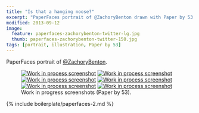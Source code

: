 ```yaml
---
title: "Is that a hanging noose?"
excerpt: "PaperFaces portrait of @ZachoryBenton drawn with Paper by 53 on an iPad."
modified: 2013-09-12
image: 
  feature: paperfaces-zachorybenton-twitter-lg.jpg
  thumb: paperfaces-zachorybenton-twitter-150.jpg
tags: [portrait, illustration, Paper by 53]
---
```


PaperFaces portrait of [@ZachoryBenton](http://twitter.com/zachorybenton).

<figure class="half">
	<a href="{{ site.url }}/assets/images/paperfaces-zachorybenton-process-1-lg.jpg"><img src="{{ site.url }}/assets/images/paperfaces-zachorybenton-process-1-600.jpg" alt="Work in process screenshot"></a>
	<a href="{{ site.url }}/assets/images/paperfaces-zachorybenton-process-2-lg.jpg"><img src="{{ site.url }}/assets/images/paperfaces-zachorybenton-process-2-600.jpg" alt="Work in process screenshot"></a>
	<a href="{{ site.url }}/assets/images/paperfaces-zachorybenton-process-3-lg.jpg"><img src="{{ site.url }}/assets/images/paperfaces-zachorybenton-process-3-600.jpg" alt="Work in process screenshot"></a>
	<a href="{{ site.url }}/assets/images/paperfaces-zachorybenton-process-4-lg.jpg"><img src="{{ site.url }}/assets/images/paperfaces-zachorybenton-process-4-600.jpg" alt="Work in process screenshot"></a>
	<a href="{{ site.url }}/assets/images/paperfaces-zachorybenton-process-5-lg.jpg"><img src="{{ site.url }}/assets/images/paperfaces-zachorybenton-process-5-600.jpg" alt="Work in process screenshot"></a>
	<a href="{{ site.url }}/assets/images/paperfaces-zachorybenton-process-6-lg.jpg"><img src="{{ site.url }}/assets/images/paperfaces-zachorybenton-process-6-600.jpg" alt="Work in process screenshot"></a>
	<figcaption>Work in progress screenshots (Paper by 53).</figcaption>
</figure>

{% include boilerplate/paperfaces-2.md %}